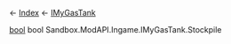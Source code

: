 ← [Index](Api-Index) ← [IMyGasTank](Sandbox.ModAPI.Ingame.IMyGasTank)

[bool](System.Boolean) bool Sandbox.ModAPI.Ingame.IMyGasTank.Stockpile